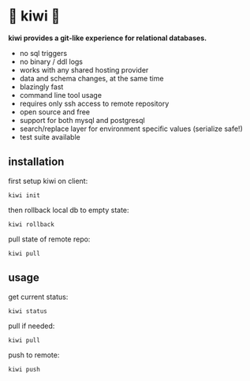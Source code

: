 # 🥝 kiwi 🥝

**kiwi provides a git-like experience for relational databases.**

* no sql triggers
* no binary / ddl logs
* works with any shared hosting provider
* data and schema changes, at the same time
* blazingly fast
* command line tool usage
* requires only ssh access to remote repository
* open source and free
* support for both mysql and postgresql
* search/replace layer for environment specific values (serialize safe!)
* test suite available

## installation

first setup kiwi on client:

`kiwi init`

then rollback local db to empty state:

`kiwi rollback`

pull state of remote repo:

`kiwi pull`


## usage

get current status:

`kiwi status`

pull if needed:

`kiwi pull`

push to remote:

`kiwi push`
